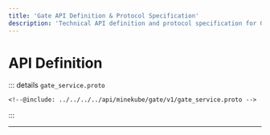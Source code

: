```yaml
---
title: 'Gate API Definition & Protocol Specification'
description: 'Technical API definition and protocol specification for Gate Minecraft proxy. Complete reference for integration and development.'
---
```


# API Definition

<!--@include: ./sdks.md-->

::: details `gate_service.proto`

```protobuf
<!--@include: ../../../../api/minekube/gate/v1/gate_service.proto -->
```

:::

---

<!--@include: ./gen/definition.gen.md-->
